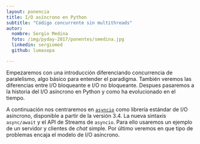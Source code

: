 ```yaml
---
layout: ponencia
title: I/O asíncrono en Python
subtitle: "Código concurrente sin multithreads"
autor:
  nombre: Sergio Medina
  foto: /img/pyday-2017/ponentes/smedina.jpg
  linkedin: sergiomed
  github: lumasepa

---
```


Empezaremos con una introducción diferenciando concurrencia de paralelismo,
algo básico para entender el paradigma. También veremos las diferencias entre
I/O bloqueante e I/O no bloqueante. Despues pasaremos a la historia del I/O
asíncrono en Python y como ha evolucionado en el tiempo.

A continuación nos centraremos en
[`asyncio`](https://docs.python.org/3/library/asyncio.html#module-asyncio) como
librería estándar de I/O asíncrono, disponible a partir de la versión 3.4. La
nueva sintaxis `async/await` y el API de Streams de `asyncio`. Para ello
usaremos un ejemplo de un servidor y clientes de *chat* simple. Por último
veremos en que tipo de problemas encaja el modelo de I/O asíncrono.
